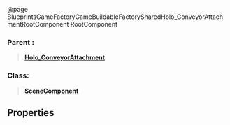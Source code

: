 @page BlueprintsGameFactoryGameBuildableFactorySharedHolo_ConveyorAttachmentRootComponent RootComponent
### Parent :
<b><a href="_blueprints_game_factory_game_buildable_factory-shared_holo__conveyor_attachment.html"><blockquote>Holo_ConveyorAttachment</blockquote></a></b>
### Class:
<b><a href="_class_script_scene_component.html"><blockquote>SceneComponent</blockquote></a></b>
## Properties
